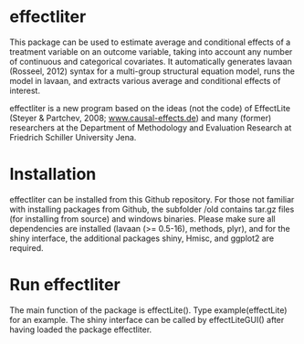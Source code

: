 effectliter
=========

This package can be used to estimate average and conditional effects of a treatment variable on an outcome variable, taking into
account any number of continuous and categorical covariates. It automatically generates lavaan (Rosseel, 2012) syntax for a multi-group structural equation model, runs the model in lavaan, and extracts various average and conditional effects of interest.

effectliter is a new program based on the ideas (not the code) of EffectLite (Steyer & Partchev, 2008; www.causal-effects.de) and many (former) researchers at the Department of Methodology and Evaluation Research at Friedrich Schiller University Jena.

Installation
=========

effectliter can be installed from this Github repository. For those not familiar with installing packages from Github, the subfolder /old contains tar.gz files (for installing from source) and windows binaries. Please make sure all dependencies are installed (lavaan (>= 0.5-16), methods, plyr), and for the shiny interface, the additional packages shiny, Hmisc, and ggplot2 are required.


Run effectliter
=========

The main function of the package is effectLite(). Type example(effectLite) for an example. The shiny interface can be called by effectLiteGUI() after having loaded the package effectliter.